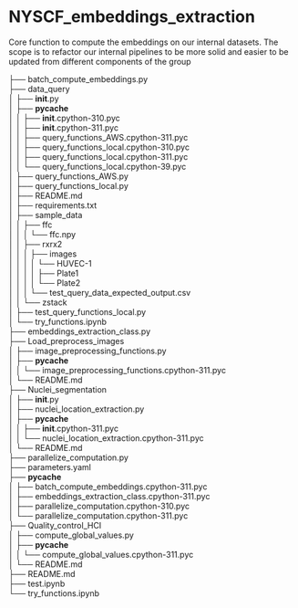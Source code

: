# NYSCF_embeddings_extraction
Core function to compute the embeddings on our internal datasets. The scope is to refactor our internal pipelines to be more solid and easier to be updated from different components of the group

├── batch_compute_embeddings.py <br>
├── data_query<br>
│   ├── __init__.py<br>
│   ├── __pycache__<br>
│   │   ├── __init__.cpython-310.pyc<br>
│   │   ├── __init__.cpython-311.pyc<br>
│   │   ├── query_functions_AWS.cpython-311.pyc<br>
│   │   ├── query_functions_local.cpython-310.pyc<br>
│   │   ├── query_functions_local.cpython-311.pyc<br>
│   │   └── query_functions_local.cpython-39.pyc<br>
│   ├── query_functions_AWS.py<br>
│   ├── query_functions_local.py<br>
│   ├── README.md<br>
│   ├── requirements.txt<br>
│   ├── sample_data<br>
│   │   ├── ffc<br>
│   │   │   └── ffc.npy<br>
│   │   ├── rxrx2<br>
│   │   │   ├── images<br>
│   │   │   │   └── HUVEC-1<br>
│   │   │   │       ├── Plate1<br>
│   │   │   │       └── Plate2<br>
│   │   │   └── test_query_data_expected_output.csv<br>
│   │   └── zstack<br>
│   ├── test_query_functions_local.py<br>
│   └── try_functions.ipynb<br>
├── embeddings_extraction_class.py<br>
├── Load_preprocess_images<br>
│   ├── image_preprocessing_functions.py<br>
│   ├── __pycache__<br>
│   │   └── image_preprocessing_functions.cpython-311.pyc<br>
│   └── README.md<br>
├── Nuclei_segmentation<br>
│   ├── __init__.py<br>
│   ├── nuclei_location_extraction.py<br>
│   ├── __pycache__<br>
│   │   ├── __init__.cpython-311.pyc<br>
│   │   └── nuclei_location_extraction.cpython-311.pyc<br>
│   └── README.md<br>
├── parallelize_computation.py<br>
├── parameters.yaml<br>
├── __pycache__<br>
│   ├── batch_compute_embeddings.cpython-311.pyc<br>
│   ├── embeddings_extraction_class.cpython-311.pyc<br>
│   ├── parallelize_computation.cpython-310.pyc<br>
│   └── parallelize_computation.cpython-311.pyc<br>
├── Quality_control_HCI<br>
│   ├── compute_global_values.py<br>
│   ├── __pycache__<br>
│   │   └── compute_global_values.cpython-311.pyc<br>
│   └── README.md<br>
├── README.md<br>
├── test.ipynb<br>
└── try_functions.ipynb<br>
